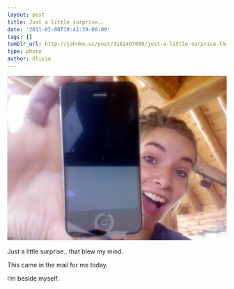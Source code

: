 ```yaml
---
layout: post
title: Just a little surprise..
date: '2011-02-08T10:41:39-06:00'
tags: []
tumblr_url: http://jahnke.us/post/3182407080/just-a-little-surprise-that-blew-my-mind-this
type: photo
author: Olivia
---
```


![](/media/tumblr_lgb51fCC6Z1qga9s2o1_1280.jpg)

Just a little surprise.. that blew my mind.

This came in the mail for me today. 

I’m beside myself.
